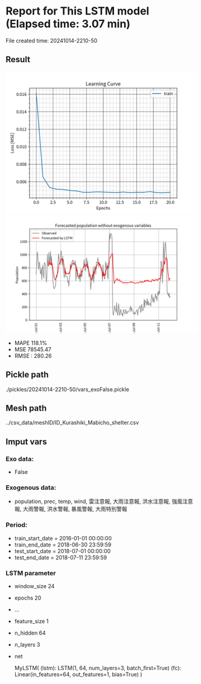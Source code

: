 
# Report for This LSTM model (Elapsed time: 3.07 min)

File created time: 20241014-2210-50

## Result 
<img src="result_20241014-2210-50_loss.png" width='600'/>
<img src="result_20241014-2210-50_forecast.png" width='600'/>

- MAPE	118.1%
- MSE 	78545.47
- RMSE : 280.26

## Pickle path
./pickles/20241014-2210-50/vars_exoFalse.pickle

## Mesh path
../csv_data/meshID/ID_Kurashiki_Mabicho_shelter.csv

## Imput vars

### Exo data:
- False

### Exogenous data:
- population, prec, temp, wind, 雷注意報, 大雨注意報, 洪水注意報, 強風注意報, 大雨警報, 洪水警報, 暴風警報, 大雨特別警報
 
### Period:
- train_start_date    = 2016-01-01 00:00:00
- train_end_date      = 2018-06-30 23:59:59
- test_start_date     = 2018-07-01 00:00:00  
- test_end_date       = 2018-07-11 23:59:59

### LSTM parameter
- window_size	24
- epochs	20
- ...
- feature_size	1
- n_hidden	64
- n_layers	3
- net

     MyLSTM(
  (lstm): LSTM(1, 64, num_layers=3, batch_first=True)
  (fc): Linear(in_features=64, out_features=1, bias=True)
)


